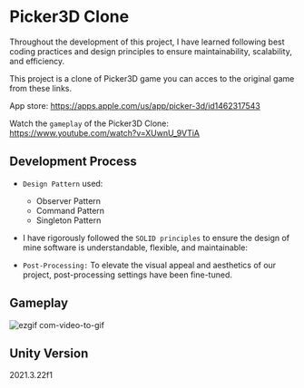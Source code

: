 # Picker3D Clone
Throughout the development of this project, I have learned following best coding practices and design principles to ensure maintainability, scalability, and efficiency.

This project is a clone of Picker3D  game you can acces to the original game from these links.

App store: https://apps.apple.com/us/app/picker-3d/id1462317543

Watch the `gameplay` of the Picker3D Clone: https://www.youtube.com/watch?v=XUwnU_9VTiA

## Development Process
  - `Design Pattern` used:
    - Observer Pattern
    - Command Pattern
    - Singleton Pattern

  - I have rigorously followed the `SOLID principles` to ensure the design of mine software is understandable, flexible, and maintainable:
  - `Post-Processing:` To elevate the visual appeal and aesthetics of our project, post-processing settings have been fine-tuned.

## Gameplay 
![ezgif com-video-to-gif](https://github.com/atakandll/Picker3D-Clone/assets/130579265/53da13e6-d75a-45fe-b717-91560a593d7e)

## Unity Version
2021.3.22f1
